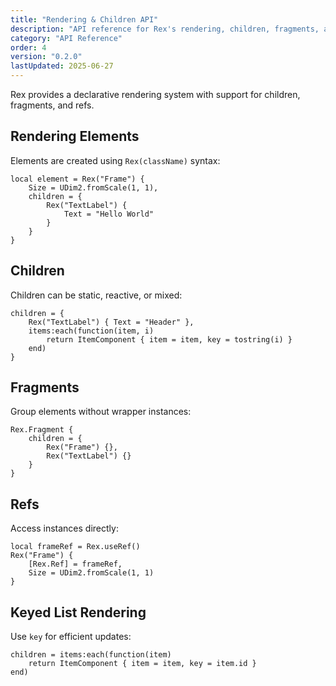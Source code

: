 ```yaml
---
title: "Rendering & Children API"
description: "API reference for Rex's rendering, children, fragments, and refs."
category: "API Reference"
order: 4
version: "0.2.0"
lastUpdated: 2025-06-27
---
```


Rex provides a declarative rendering system with support for children, fragments, and refs.

## Rendering Elements

Elements are created using `Rex(className)` syntax:

```luau
local element = Rex("Frame") {
    Size = UDim2.fromScale(1, 1),
    children = {
        Rex("TextLabel") {
            Text = "Hello World"
        }
    }
}
```

## Children

Children can be static, reactive, or mixed:

```luau
children = {
    Rex("TextLabel") { Text = "Header" },
    items:each(function(item, i)
        return ItemComponent { item = item, key = tostring(i) }
    end)
}
```

## Fragments

Group elements without wrapper instances:

```luau
Rex.Fragment {
    children = {
        Rex("Frame") {},
        Rex("TextLabel") {}
    }
}
```

## Refs

Access instances directly:

```luau
local frameRef = Rex.useRef()
Rex("Frame") {
    [Rex.Ref] = frameRef,
    Size = UDim2.fromScale(1, 1)
}
```

## Keyed List Rendering

Use `key` for efficient updates:

```luau
children = items:each(function(item)
    return ItemComponent { item = item, key = item.id }
end)
```
